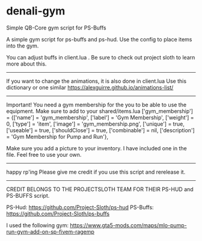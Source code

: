 # denali-gym
Simple QB-Core gym script for PS-Buffs

A simple gym script for ps-buffs and ps-hud.  Use the config to place items into the gym.  

You can adjust buffs in client.lua .  Be sure to check out project sloth to learn more about this.

---------------------------------------------
If you want to change the animations, it is also done in client.lua   Use this dictionary or one similar https://alexguirre.github.io/animations-list/

---------------------------------------------
Important!  You need a gym membership for the you to be able to use the equipment.  Make sure to add to your shared/items.lua
 ['gym_membership'] = {['name'] = 'gym_membership', ['label'] = 'Gym Membership', ['weight'] = 0, ['type'] = 'item',  ['image'] = 'gym_membership.png',  ['unique'] = true, ['useable'] = true, ['shouldClose'] = true, ['combinable'] = nil, ['description'] = 'Gym Membership for Pump and Run'},

Make sure you add a picture to your inventory.  I have included one in the file.  Feel free to use your own.

______________________________________________

happy rp'ing
Please give me credit if you use this script and rerelease it.


---------------------------------------------
CREDIT BELONGS TO THE PROJECTSLOTH TEAM FOR THEIR PS-HUD and PS-BUFFS script. 

PS-Hud: https://github.com/Project-Sloth/ps-hud
PS-Buffs: https://github.com/Project-Sloth/ps-buffs


I used the following gym:
https://www.gta5-mods.com/maps/mlo-pump-run-gym-add-on-sp-fivem-ragemp

